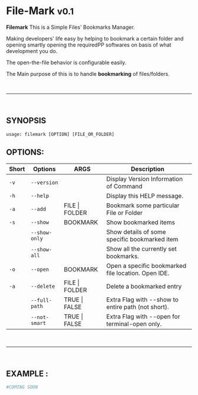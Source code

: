 # File-Mark <small>v0.1</small>

<b>Filemark</b> This is a Simple Files' Bookmarks Manager.

Making developers' life easy by helping to bookmark a certain folder and opening smartly opening the requiredPP softwares on basis of what development you do. 

The open-the-file behavior is configurable easily. 

The Main purpose of this is to handle <b>bookmarking</b> of files/folders.

<br>

***

<br>

## SYNOPSIS

```shell
usage: filemark [OPTION] [FILE_OR_FOLDER]
```

## OPTIONS:

| Short |     Options       |        ARGS        |                         Description                          |
| ----- | ----------------- |--------------------| ------------------------------------------------------------ |
| `-v`  |   `--version`     |                    |  Display Version Information of Command<br>                  |
| `-h`  |   `--help`        |                    |  Display this HELP message.<br>                              |
| `-a`  |   `--add`         |    FILE \| FOLDER  |  Bookmark some particular File or Folder <br>                |
| `-s`  |   `--show`        |      BOOKMARK      |  Show bookmarked items <br>                                  |
|       |   `--show-only`   |                    |  Show details of some specific bookmarked item <br>          |
|       |   `--show-all`    |                    |  Show all the currently set bookmarks. <br>                  |
| `-o`  |   `--open`        |      BOOKMARK      |  Open a specific bookmarked file location. Open IDE. <br>    |
| `-a`  |   `--delete`      |    FILE \| FOLDER  |  Delete a bookmarked entry<br>                               |
|       |   `--full-path`   |    TRUE \| FALSE   |  Extra Flag with --show to entire path (not short). <br>     |
|       |   `--not-smart`   |    TRUE \| FALSE   |  Extra Flag with --open for terminal-open only. <br>         |


<br>

***

<br>

## EXAMPLE :

```python
#COMING SOON
```
